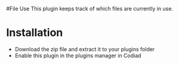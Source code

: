 #File Use
This plugin keeps track of which files are currently in use.

# Installation

- Download the zip file and extract it to your plugins folder
- Enable this plugin in the plugins manager in Codiad
